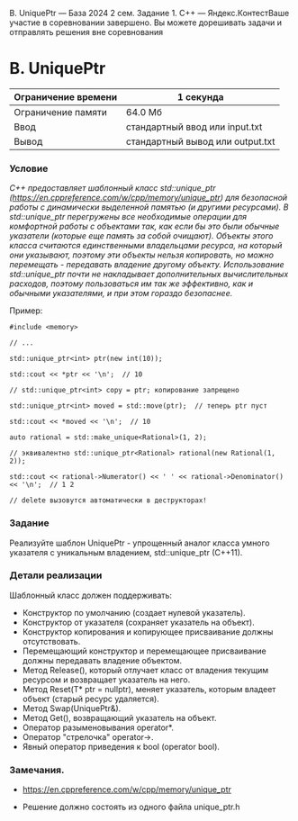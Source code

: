 B. UniquePtr — База 2024 2 сем. Задание 1. C++ — Яндекс.КонтестВаше участие в соревновании завершено. Вы можете дорешивать задачи и отправлять решения вне соревнования

# B. UniquePtr

| Ограничение времени | 1 секунда |
| --- | --- |
| Ограничение памяти | 64.0 Мб |
| Ввод | стандартный ввод или input.txt |
| Вывод | стандартный вывод или output.txt |

### Условие

*С++ предоставляет шаблонный класс std::unique_ptr (<https://en.cppreference.com/w/cpp/memory/unique_ptr>) для безопасной
работы с динамически выделенной памятью (и другими ресурсами). В std::unique_ptr перегружены все необходимые операции
для комфортной работы с объектами так, как если бы это были обычные указатели (которые еще память за собой очищают).
Объекты этого класса считаются единственными владельцами ресурса, на который они указывают, поэтому эти объекты нельзя
копировать, но можно перемещать - передавать владение другому объекту. Использование std::unique_ptr почти не
накладывает дополнительных вычислительных расходов, поэтому пользоваться им так же эффективно, как и обычными
указателями, и при этом гораздо безопаснее.*

Пример:

```
#include <memory>

// ...

std::unique_ptr<int> ptr(new int(10));

std::cout << *ptr << '\n';  // 10

// std::unique_ptr<int> copy = ptr; копирование запрещено

std::unique_ptr<int> moved = std::move(ptr);  // теперь ptr пуст

std::cout << *moved << '\n';  // 10

auto rational = std::make_unique<Rational>(1, 2);

// эквивалентно std::unique_ptr<Rational> rational(new Rational(1, 2));

std::cout << rational->Numerator() << ' ' << rational->Denominator() << '\n';  // 1 2

// delete вызовутся автоматически в деструкторах!
```

### Задание

Реализуйте шаблон UniquePtr - упрощенный аналог класса умного указателя с уникальным владением, std::unique_ptr
(C++11).

### Детали реализации

Шаблонный класс должен поддерживать:

- Конструктор по умолчанию (создает нулевой указатель).
- Конструктор от указателя (сохраняет указатель на объект).
- Конструктор копирования и копирующее присваивание должны отсутствовать.
- Перемещающий конструктор и перемещающее присваивание должны передавать владение объектом.
- Метод Release(), который отлучает класс от владения текущим ресурсом и возвращает указатель на него.
- Метод Reset(T\* ptr = nullptr), меняет указатель, которым владеет объект (старый ресурс удаляется).
- Метод Swap(UniquePtr&).
- Метод Get(), возвращающий указатель на объект.
- Оператор разыменовывания operator\*.
- Оператор "стрелочка" operator->.
- Явный оператор приведения к bool (operator bool).

### Замечания.

- <https://en.cppreference.com/w/cpp/memory/unique_ptr>

- Решение должно состоять из одного файла unique_ptr.h
